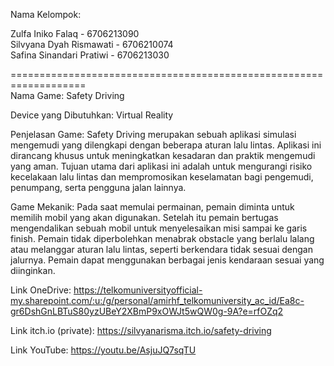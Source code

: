 Nama Kelompok:
<br>
<p>Zulfa Iniko Falaq - 6706213090
<br>
Silvyana Dyah Rismawati - 6706210074
<br>
Safina Sinandari Pratiwi - 6706213030
<br>
</p>
===================================================================
<br>
Nama Game:
Safety Driving

Device yang Dibutuhkan:
Virtual Reality

Penjelasan Game:
Safety Driving merupakan sebuah aplikasi simulasi mengemudi yang dilengkapi dengan beberapa aturan lalu lintas. Aplikasi ini dirancang khusus untuk meningkatkan kesadaran dan praktik mengemudi yang aman. Tujuan utama dari aplikasi ini adalah untuk mengurangi risiko kecelakaan lalu lintas dan mempromosikan keselamatan bagi pengemudi, penumpang, serta pengguna jalan lainnya. 

Game Mekanik:
Pada saat memulai permainan, pemain diminta untuk memilih mobil yang akan digunakan. Setelah itu pemain bertugas mengendalikan sebuah mobil untuk menyelesaikan misi sampai  ke garis finish. Pemain  tidak diperbolehkan menabrak  obstacle  yang  berlalu  lalang atau melanggar   aturan   lalu lintas, seperti berkendara tidak sesuai dengan jalurnya. Pemain dapat menggunakan berbagai  jenis  kendaraan sesuai yang diinginkan.

Link OneDrive:
https://telkomuniversityofficial-my.sharepoint.com/:u:/g/personal/amirhf_telkomuniversity_ac_id/Ea8c-gr6DshGnLBTuS80yzUBeY2XBmP9xOWJt5wQW0g-9A?e=rfOZq2

Link itch.io (private):
https://silvyanarisma.itch.io/safety-driving

Link YouTube:
https://youtu.be/AsjuJQ7sqTU
